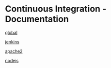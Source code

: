 # Continuous Integration - Documentation

[global](../master/global-ci.md)

[jenkins](../master/jenkins-ci.md)

[apache2](../master/apache2-ci.md)

[nodejs](../master/node-ci.md)